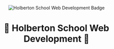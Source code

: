 <p align="center">
  <img src="https://img.shields.io/badge/Holberton%20School-Web%20Development-FF6600?style=for-the-badge&logo=holberton&logoColor=white" alt="Holberton School Web Development Badge">
</p>

<h1 align="center">
  🚀 Holberton School Web Development 🚀
</h1>
